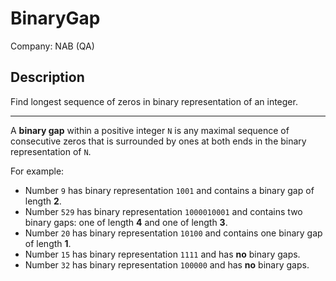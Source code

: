 # BinaryGap

Company: NAB (QA)

## Description

Find longest sequence of zeros in binary representation of an integer.

---

A **binary gap** within a positive integer `N` is any maximal sequence of consecutive zeros that is surrounded by ones at both ends in the binary representation of `N`.

For example:
- Number `9` has binary representation `1001` and contains a binary gap of length **2**.
- Number `529` has binary representation `1000010001` and contains two binary gaps: one of length **4** and one of length **3**.
- Number `20` has binary representation `10100` and contains one binary gap of length **1**.
- Number `15` has binary representation `1111` and has **no** binary gaps.
- Number `32` has binary representation `100000` and has **no** binary gaps.
